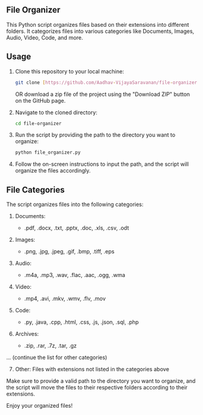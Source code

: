 ## File Organizer

This Python script organizes files based on their extensions into different folders. It categorizes files into various categories like Documents, Images, Audio, Video, Code, and more.

## Usage

1. Clone this repository to your local machine:

    ```bash
    git clone [https://github.com/Aadhav-VijayaSaravanan/file-organizer.git](https://github.com/Aadhav-VijayaSaravanan/file-organizer.git)
    ```

   OR download a zip file of the project using the "Download ZIP" button on the GitHub page.

2. Navigate to the cloned directory:

    ```bash
    cd file-organizer
    ```

3. Run the script by providing the path to the directory you want to organize:

    ```bash
    python file_organizer.py
    ```

4. Follow the on-screen instructions to input the path, and the script will organize the files accordingly.

## File Categories

The script organizes files into the following categories:

1. Documents:
   - .pdf, .docx, .txt, .pptx, .doc, .xls, .csv, .odt

2. Images:
   - .png, .jpg, .jpeg, .gif, .bmp, .tiff, .eps

3. Audio:
   - .m4a, .mp3, .wav, .flac, .aac, .ogg, .wma

4. Video:
   - .mp4, .avi, .mkv, .wmv, .flv, .mov

5. Code:
   - .py, .java, .cpp, .html, .css, .js, .json, .sql, .php

6. Archives:
   - .zip, .rar, .7z, .tar, .gz

... (continue the list for other categories)

7. Other: Files with extensions not listed in the categories above

Make sure to provide a valid path to the directory you want to organize, and the script will move the files to their respective folders according to their extensions.

Enjoy your organized files!
